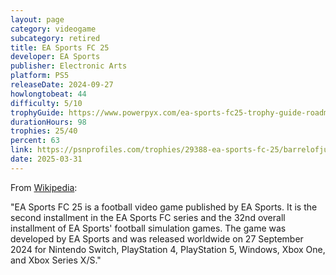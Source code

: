 ```yaml
---
layout: page
category: videogame
subcategory: retired
title: EA Sports FC 25
developer: EA Sports
publisher: Electronic Arts
platform: PS5
releaseDate: 2024-09-27
howlongtobeat: 44
difficulty: 5/10
trophyGuide: https://www.powerpyx.com/ea-sports-fc25-trophy-guide-roadmap/
durationHours: 98
trophies: 25/40
percent: 63
link: https://psnprofiles.com/trophies/29388-ea-sports-fc-25/barrelofjuice
date: 2025-03-31
---
```


From [Wikipedia](https://en.wikipedia.org/wiki/EA_Sports_FC_25):

"EA Sports FC 25 is a football video game published by EA Sports. It is the second installment in the EA Sports FC series and the 32nd overall installment of EA Sports' football simulation games. The game was developed by EA Sports and was released worldwide on 27 September 2024 for Nintendo Switch, PlayStation 4, PlayStation 5, Windows, Xbox One, and Xbox Series X/S."
